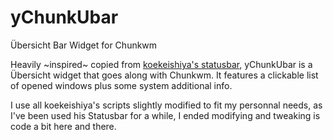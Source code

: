 # yChunkUbar
Übersicht Bar Widget for Chunkwm

Heavily ~inspired~ copied from [koekeishiya's statusbar](https://github.com/koekeishiya/Statusbar), yChunkUbar is a Übersicht widget that goes along with Chunkwm.
It features a clickable list of opened windows plus some system additional info.

I use all koekeishiya's scripts slightly modified to fit my personnal needs, as I've been used his Statusbar for a while, I ended modifying and tweaking is code a bit here and there.
